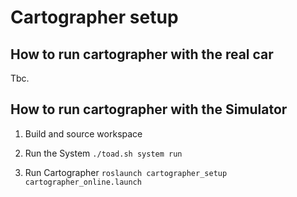 # Cartographer setup

## How to run cartographer with the real car

Tbc.

## How to run cartographer with the Simulator

1. Build and source workspace

2. Run the System
```./toad.sh system run```

3. Run Cartographer
```roslaunch cartographer_setup cartographer_online.launch```